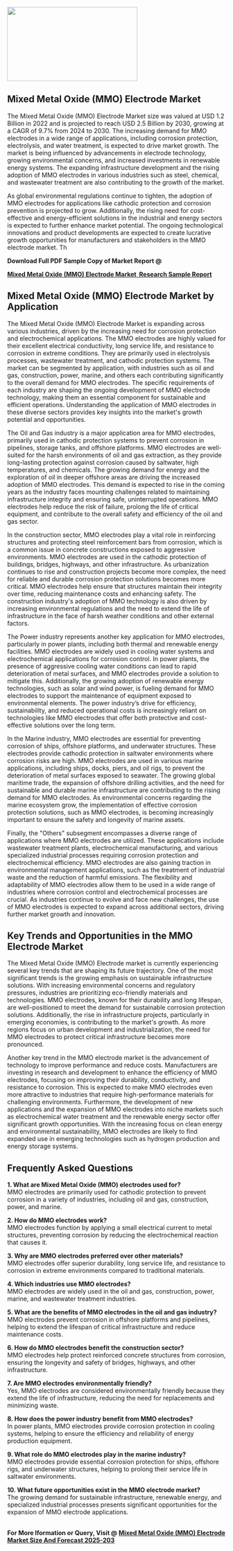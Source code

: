 <p><img class="alignnone size-medium wp-image-20088" src="https://ffe5etoiles.com/wp-content/uploads/2024/12/MST1-300x171.png" alt="" width="300" height="171" /></p><p><p><h2>Mixed Metal Oxide (MMO) Electrode Market </h2><p>The Mixed Metal Oxide (MMO) Electrode Market size was valued at USD 1.2 Billion in 2022 and is projected to reach USD 2.5 Billion by 2030, growing at a CAGR of 9.7% from 2024 to 2030. The increasing demand for MMO electrodes in a wide range of applications, including corrosion protection, electrolysis, and water treatment, is expected to drive market growth. The market is being influenced by advancements in electrode technology, growing environmental concerns, and increased investments in renewable energy systems. The expanding infrastructure development and the rising adoption of MMO electrodes in various industries such as steel, chemical, and wastewater treatment are also contributing to the growth of the market.</p><p>As global environmental regulations continue to tighten, the adoption of MMO electrodes for applications like cathodic protection and corrosion prevention is projected to grow. Additionally, the rising need for cost-effective and energy-efficient solutions in the industrial and energy sectors is expected to further enhance market potential. The ongoing technological innovations and product developments are expected to create lucrative growth opportunities for manufacturers and stakeholders in the MMO electrode market. Th</p><p><strong>Download Full PDF Sample Copy of Market Report @</strong></p><p><strong><a href="https://www.verifiedmarketreports.com/download-sample/?rid=417416&utm_source=Sites-google&utm_medium=265" target="_blank">Mixed Metal Oxide (MMO) Electrode Market &nbsp;Research Sample Report</a></strong></p><p><h2>Mixed Metal Oxide (MMO) Electrode Market by Application</h2><p>The Mixed Metal Oxide (MMO) Electrode Market is expanding across various industries, driven by the increasing need for corrosion protection and electrochemical applications. The MMO electrodes are highly valued for their excellent electrical conductivity, long service life, and resistance to corrosion in extreme conditions. They are primarily used in electrolysis processes, wastewater treatment, and cathodic protection systems. The market can be segmented by application, with industries such as oil and gas, construction, power, marine, and others each contributing significantly to the overall demand for MMO electrodes. The specific requirements of each industry are shaping the ongoing development of MMO electrode technology, making them an essential component for sustainable and efficient operations. Understanding the application of MMO electrodes in these diverse sectors provides key insights into the market's growth potential and opportunities.</p><p>The Oil and Gas industry is a major application area for MMO electrodes, primarily used in cathodic protection systems to prevent corrosion in pipelines, storage tanks, and offshore platforms. MMO electrodes are well-suited for the harsh environments of oil and gas extraction, as they provide long-lasting protection against corrosion caused by saltwater, high temperatures, and chemicals. The growing demand for energy and the exploration of oil in deeper offshore areas are driving the increased adoption of MMO electrodes. This demand is expected to rise in the coming years as the industry faces mounting challenges related to maintaining infrastructure integrity and ensuring safe, uninterrupted operations. MMO electrodes help reduce the risk of failure, prolong the life of critical equipment, and contribute to the overall safety and efficiency of the oil and gas sector.</p><p>In the construction sector, MMO electrodes play a vital role in reinforcing structures and protecting steel reinforcement bars from corrosion, which is a common issue in concrete constructions exposed to aggressive environments. MMO electrodes are used in the cathodic protection of buildings, bridges, highways, and other infrastructure. As urbanization continues to rise and construction projects become more complex, the need for reliable and durable corrosion protection solutions becomes more critical. MMO electrodes help ensure that structures maintain their integrity over time, reducing maintenance costs and enhancing safety. The construction industry's adoption of MMO technology is also driven by increasing environmental regulations and the need to extend the life of infrastructure in the face of harsh weather conditions and other external factors.</p><p>The Power industry represents another key application for MMO electrodes, particularly in power plants, including both thermal and renewable energy facilities. MMO electrodes are widely used in cooling water systems and electrochemical applications for corrosion control. In power plants, the presence of aggressive cooling water conditions can lead to rapid deterioration of metal surfaces, and MMO electrodes provide a solution to mitigate this. Additionally, the growing adoption of renewable energy technologies, such as solar and wind power, is fueling demand for MMO electrodes to support the maintenance of equipment exposed to environmental elements. The power industry’s drive for efficiency, sustainability, and reduced operational costs is increasingly reliant on technologies like MMO electrodes that offer both protective and cost-effective solutions over the long term.</p><p>In the Marine industry, MMO electrodes are essential for preventing corrosion of ships, offshore platforms, and underwater structures. These electrodes provide cathodic protection in saltwater environments where corrosion risks are high. MMO electrodes are used in various marine applications, including ships, docks, piers, and oil rigs, to prevent the deterioration of metal surfaces exposed to seawater. The growing global maritime trade, the expansion of offshore drilling activities, and the need for sustainable and durable marine infrastructure are contributing to the rising demand for MMO electrodes. As environmental concerns regarding the marine ecosystem grow, the implementation of effective corrosion protection solutions, such as MMO electrodes, is becoming increasingly important to ensure the safety and longevity of marine assets.</p><p>Finally, the "Others" subsegment encompasses a diverse range of applications where MMO electrodes are utilized. These applications include wastewater treatment plants, electrochemical manufacturing, and various specialized industrial processes requiring corrosion protection and electrochemical efficiency. MMO electrodes are also gaining traction in environmental management applications, such as the treatment of industrial waste and the reduction of harmful emissions. The flexibility and adaptability of MMO electrodes allow them to be used in a wide range of industries where corrosion control and electrochemical processes are crucial. As industries continue to evolve and face new challenges, the use of MMO electrodes is expected to expand across additional sectors, driving further market growth and innovation.</p><h2>Key Trends and Opportunities in the MMO Electrode Market</h2><p>The Mixed Metal Oxide (MMO) Electrode market is currently experiencing several key trends that are shaping its future trajectory. One of the most significant trends is the growing emphasis on sustainable infrastructure solutions. With increasing environmental concerns and regulatory pressures, industries are prioritizing eco-friendly materials and technologies. MMO electrodes, known for their durability and long lifespan, are well-positioned to meet the demand for sustainable corrosion protection solutions. Additionally, the rise in infrastructure projects, particularly in emerging economies, is contributing to the market's growth. As more regions focus on urban development and industrialization, the need for MMO electrodes to protect critical infrastructure becomes more pronounced.</p><p>Another key trend in the MMO electrode market is the advancement of technology to improve performance and reduce costs. Manufacturers are investing in research and development to enhance the efficiency of MMO electrodes, focusing on improving their durability, conductivity, and resistance to corrosion. This is expected to make MMO electrodes even more attractive to industries that require high-performance materials for challenging environments. Furthermore, the development of new applications and the expansion of MMO electrodes into niche markets such as electrochemical water treatment and the renewable energy sector offer significant growth opportunities. With the increasing focus on clean energy and environmental sustainability, MMO electrodes are likely to find expanded use in emerging technologies such as hydrogen production and energy storage systems.</p><h2>Frequently Asked Questions</h2><p><strong>1. What are Mixed Metal Oxide (MMO) electrodes used for?</strong><br> MMO electrodes are primarily used for cathodic protection to prevent corrosion in a variety of industries, including oil and gas, construction, power, and marine.</p><p><strong>2. How do MMO electrodes work?</strong><br> MMO electrodes function by applying a small electrical current to metal structures, preventing corrosion by reducing the electrochemical reaction that causes it.</p><p><strong>3. Why are MMO electrodes preferred over other materials?</strong><br> MMO electrodes offer superior durability, long service life, and resistance to corrosion in extreme environments compared to traditional materials.</p><p><strong>4. Which industries use MMO electrodes?</strong><br> MMO electrodes are widely used in the oil and gas, construction, power, marine, and wastewater treatment industries.</p><p><strong>5. What are the benefits of MMO electrodes in the oil and gas industry?</strong><br> MMO electrodes prevent corrosion in offshore platforms and pipelines, helping to extend the lifespan of critical infrastructure and reduce maintenance costs.</p><p><strong>6. How do MMO electrodes benefit the construction sector?</strong><br> MMO electrodes help protect reinforced concrete structures from corrosion, ensuring the longevity and safety of bridges, highways, and other infrastructure.</p><p><strong>7. Are MMO electrodes environmentally friendly?</strong><br> Yes, MMO electrodes are considered environmentally friendly because they extend the life of infrastructure, reducing the need for replacements and minimizing waste.</p><p><strong>8. How does the power industry benefit from MMO electrodes?</strong><br> In power plants, MMO electrodes provide corrosion protection in cooling systems, helping to ensure the efficiency and reliability of energy production equipment.</p><p><strong>9. What role do MMO electrodes play in the marine industry?</strong><br> MMO electrodes provide essential corrosion protection for ships, offshore rigs, and underwater structures, helping to prolong their service life in saltwater environments.</p><p><strong>10. What future opportunities exist in the MMO electrode market?</strong><br> The growing demand for sustainable infrastructure, renewable energy, and specialized industrial processes presents significant opportunities for the expansion of MMO electrode applications.</p><strong><br />For More Iformation or Query, Visit @ <a href="https://www.verifiedmarketreports.com/product/mixed-metal-oxide-mmo-electrode-market/" target="_blank">Mixed Metal Oxide (MMO) Electrode Market Size And Forecast 2025-203</a></strong></p>
